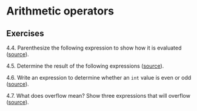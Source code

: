 # Arithmetic operators

## Exercises

4.4. Parenthesize the following expression to show how it is evaluated
([source](./ex_4_04.cpp)).

4.5. Determine the result of the following expressions
([source](./ex_4_05.cpp)).

4.6. Write an expression to determine whether an `int` value is even or odd
([source](./ex_4_06.cpp)).

4.7. What does overflow mean? Show three expressions that will overflow
([source](./ex_4_07.cpp)).

